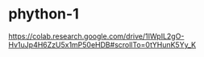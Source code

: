 # phython-1
https://colab.research.google.com/drive/1IWpIL2gO-Hv1uJp4H6ZzU5x1mP50eHDB#scrollTo=0tYHunK5Yy_K
